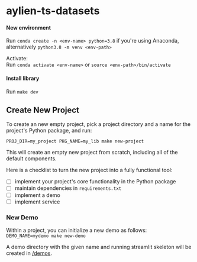 # aylien-ts-datasets

#### New environment

Run `conda create -n <env-name> python=3.8` if you're using Anaconda, alternatively `python3.8 -m venv <env-path>`

Activate: <br>
Run `conda activate <env-name>` or `source <env-path>/bin/activate`

#### Install library
Run `make dev`

## Create New Project

To create an new empty project, pick a project directory and a name for the project's Python package, and run:

`PROJ_DIR=my_project PKG_NAME=my_lib make new-project`

This will create an empty new project from scratch, including all of the default components.

Here is a checklist to turn the new project into a fully functional tool:
- [ ] implement your project's core functionality in the Python package
- [ ] maintain dependencies in `requirements.txt`
- [ ] implement a demo
- [ ] implement service

### New Demo
Within a project, you can initialize a new demo as follows: <br>
`DEMO_NAME=mydemo make new-demo`

A demo directory with the given name and running streamlit skeleton will be created in [/demos](demos).
